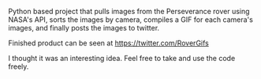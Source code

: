 Python based project that pulls images from the Perseverance rover using NASA's API,
sorts the images by camera, compiles a GIF for each camera's images,
and finally posts the images to twitter.

Finished product can be seen at 
https://twitter.com/RoverGifs

I thought it was an interesting idea. Feel free to take and use the code
freely.


